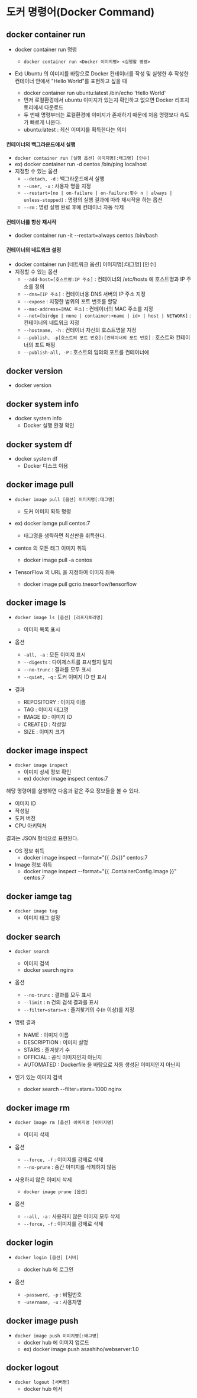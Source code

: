 # 도커 명령어(Docker Command)

## docker container run

- docker container run 명령
  - `docker container run <Docker 이미지명> <실행할 명령>`

- Ex) Ubuntu 의 이미지를 바탕으로 Docker 컨테이너를 작성 및 실행한 후 작성한 컨테이너 안에서 "Hello World"를 표현하고 싶을 때
  - docker container run ubuntu:latest /bin/echo 'Hello World'
  - 먼저 로컬환경에서 ubuntu 이미지가 있는지 확인하고 없으면 Docker 리포지토리에서 다운로드
  - 두 번째 명령부터는 로컬환경에 이미지가 존재하기 때문에 처음 명령보다 속도가 빠르게 나온다.
  - ubuntu:latest : 최신 이미지를 획득한다는 의미
  
#### 컨테이너의 백그라운드에서 실행
  
- `docker container run [실행 옵션] 이미지명[:태그명] [인수]`
- ex) docker container run -d centos /bin/ping localhost
- 지정할 수 있는 옵션
  - `--detach, -d` : 백그라운드에서 실행
  - `--user, -u` : 사용자 명을 지정
  - `--restart=[no | on-failure | on-failure:횟수 n | always | unless-stopped]` : 명령의 실행 결과에 따라 재시작을 하는 옵션
  - `--rm` : 명령 실행 완료 후에 컨테이너 자동 삭제
  
#### 컨테이너를 항상 재시작
  
- docker container run -it --restart=always centos /bin/bash
  
#### 컨테이너의 네트워크 설정

- docker container run [네트워크 옵션] 이미지명[:태그명] [인수]
- 지정할 수 있는 옵션
  - `--add-host=[호스트명:IP 주소]` : 컨테이너의 /etc/hosts 에 호스트명과 IP 주소를 정의
  - `--dns=[IP 주소]` : 컨테이너용 DNS 서버의 IP 주소 지정
  - `--expose` : 지정한 범위의 포트 번호를 할당
  - `--mac-address=[MAC 주소]` : 컨테이너의 MAC 주소를 지정
  - `--net=[birdge | none | container:<name | id> | host | NETWORK]` : 컨테이너의 네트워크 지정
  - `--hostname, -h` : 컨테이너 자신의 호스트명을 지정
  - `--publish, -p[호스트의 포트 번호]:[컨테이너의 포트 번호]` : 호스트와 컨테이너의 포트 매핑
  - `--publish-all, -P` : 호스트의 임의의 포트를 컨테이너에 

## docker version

- docker version

## docker system info 

- docker system info 
  - Docker 실행 환경 확인
 
## docker system df
  
- docker system df
  - Docker 디스크 이용 

## docker image pull

- `docker image pull [옵션] 이미지명[:태그명]`
  - 도커 이미지 획득 명령
  
- ex) docker iamge pull centos:7
  - 태그명을 생략하면 최신판을 취득한다.
- centos 의 모든 태그 이미지 취득
  - docker image pull -a centos
- TensorFlow 의 URL 을 지정하여 이미지 취득
  - docker image pull gcrio.tnesorflow/tensorflow
  
## docker image ls
 
- `docker image ls [옵션] [리포지토리명]`
  - 이미지 목록 표시
  
- 옵션
  - `-all, -a` : 모든 이미지 표시
  - `--digests` : 다이제스트를 표시할지 말지
  - `--no-trunc` : 결과를 모두 표시
  - `--quiet, -q` : 도커 이미지 ID 만 표시
  
- 결과
  - REPOSITORY : 이미지 이름
  - TAG : 이미지 태그명
  - IMAGE ID : 이미지 ID
  - CREATED : 작성일
  - SIZE : 이미지 크기

## docker image inspect

- `docker image inspect`
  - 이미지 상세 정보 확인
  - ex) docker image inspect centos:7

해당 명령어를 실행하면 다음과 같은 주요 정보들을 볼 수 있다.

- 이미지 ID
- 작성일
- 도커 버전
- CPU 아키텍처

결과는 JSON 형식으로 표현된다.

- OS 정보 취득
  - docker image inspect --format="{{ .Os}}" centos:7
- Image 정보 취득
  - docker image inspect --format="{{ .ContainerConfig.Image }}" centos:7

## docker iamge tag

- `docker image tag`
  - 이미지 태그 설정
  
## docker search

- `docker search`
  - 이미지 검색
  - docker search nginx

- 옵션
  - `--no-trunc` : 결과를 모두 표시
  - `--limit` : n  건의 검색 결과를 표시
  - `--filter=stars=n` : 즐겨찾기의 수(n 이상)를 지정

- 명령 결과
  - NAME : 이미지 이름
  - DESCRIPTION : 이미지 설명
  - STARS : 즐겨찾기 수
  - OFFICIAL : 공식 이미지인지 아닌지
  - AUTOMATED : Dockerfile 을 바탕으로 자동 생성된 이미지인지 아닌지
  
- 인기 있는 이미지 검색
  - docker search --filter=stars=1000 nginx
  
## docker image rm

- `docker image rm [옵션] 이미지명 [이미지명]`
  - 이미지 삭제

- 옵션
  - `--force, -f` : 이미지를 강제로 삭제
  - `--no-prune` : 중간 이미지를 삭제하지 않음
  
- 사용하지 않은 이미지 삭제
  - `docker image prune [옵션]`
  
- 옵션
  - `--all, -a` : 사용하지 않은 이미지 모두 삭제
  - `--force, -f` : 이미지를 강제로 삭제
  
## docker login

- `docker login [옵션] [서버]`
  - docker hub 에 로그인

- 옵션
  - `-password, -p` : 비밀번호
  - `-username, -u` : 사용자명
  
## docker image push

- `docker image push 이미지명[:태그명]`
  - docker hub 에 이미지 업로드
  - ex) docker image push asashiho/webserver:1.0
  
## docker logout

- `docker logout [서버명]`
  - docker hub 에서 
